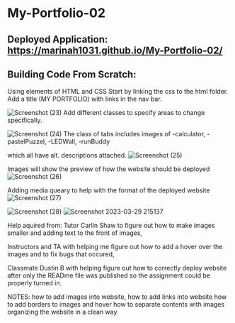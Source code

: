 # My-Portfolio-02

## Deployed Application: https://marinah1031.github.io/My-Portfolio-02/
## Building Code From Scratch:

Using elements of HTML and CSS
Start by linking the css to the html folder. 
Add a title (MY PORTFOLIO) with links in the nav bar.

![Screenshot (23)](https://user-images.githubusercontent.com/125934804/231968100-0f670d05-68e4-4836-8de6-bf210e3a71cb.png)
Add different classes to specify areas to change specifically. 

![Screenshot (24)](https://user-images.githubusercontent.com/125934804/231968323-abbd9b45-5e89-423d-ad46-8407d920df58.png)
The class of tabs includes images of -calculator, -pastelPuzzel, -LEDWall, -runBuddy

which all have alt. descriptions attached.
![Screenshot (25)](https://user-images.githubusercontent.com/125934804/231968355-451fad10-6ebf-4b22-9ebb-42143d5f6793.png)

Images will show the preview of how the website should be deployed
![Screenshot (26)](https://user-images.githubusercontent.com/125934804/231968367-ee655f38-762d-406b-bc91-2a47b2afeeaa.png)

Adding media queary to help with the format of the deployed website
![Screenshot (27)](https://user-images.githubusercontent.com/125934804/231968374-8c9b7002-1e58-4163-afc7-2b972a0ec2e7.png)

![Screenshot (28)](https://user-images.githubusercontent.com/125934804/231968380-012d9a6b-bda5-4e95-9664-ead7a81dca9c.png)
![Screenshot 2023-03-29 215137](https://user-images.githubusercontent.com/125934804/231968387-0b74f284-2639-4321-997c-012debb7d096.png)

Help aquired from: Tutor Carlin Shaw to figure out how to make images smaller and adding text to the front of images, 

Instructors and TA with helping me figure out how to add a hover over the images and to fix bugs that occured,

Classmate Dustin B with helping figure out how to correctly deploy website after only the READme file was published so the assignment could be properly turned in. 

NOTES: how to add images into website,
       how to add links into website
       how to add borders to images and hover
       how to separate contents with images
       organizing the website in a clean way

